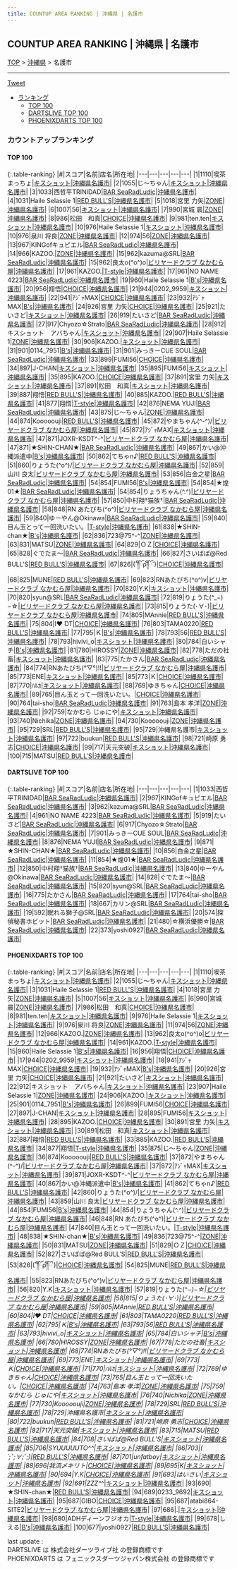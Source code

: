 ```yaml
---
title: COUNTUP AREA RANKING | 沖縄県 | 名護市
---
```

## COUNTUP AREA RANKING | 沖縄県 | 名護市

[TOP](/darts/rank/) > [沖縄県](/darts/rank/沖縄県/) > 名護市

___

<a href="https://twitter.com/share?ref_src=twsrc%5Etfw" data-text="COUNTUP AREA RANKING | 沖縄県名護市" class="twitter-share-button" data-hashtags="DARTSLIVE,PHOENIXDARTS,darts,ダーツ" data-show-count="false">Tweet</a>

* [ランキング](#カウントアップランキング)
    * [TOP 100](#top-100)
    * [DARTSLIVE TOP 100](#dartslive-top-100)
    * [PHOENIXDARTS TOP 100](#phoenixdarts-top-100)

### カウントアップランキング

#### TOP 100



{:.table-ranking}
|#|スコア|名前|店名|所在地|
|---|---|---|---|---|
|1|1110|<span class="rank-name-pd">喫茶　まっちょ</span>|<a href="https://vs.phoenixdarts.com/jp/shop/shopDetailInfo/s_5339?s_seq=5339">キスショット</a>|<a href="/darts/rank/沖縄県/名護市">沖縄県名護市</a>|
|2|1055|<span class="rank-name-pd">じ～ちゃん</span>|<a href="https://vs.phoenixdarts.com/jp/shop/shopDetailInfo/s_5339?s_seq=5339">キスショット</a>|<a href="/darts/rank/沖縄県/名護市">沖縄県名護市</a>|
|3|1033|<span class="rank-name-dl">西哲平TRINIDAD</span>|<a href="https://search.dartslive.com/jp/shop/0c161089cfc6fcd658d385ea46352d8f">BAR SeaRadLudic</a>|<a href="/darts/rank/沖縄県/名護市">沖縄県名護市</a>|
|4|1031|<span class="rank-name-pd">Haile Selassie 1</span>|<a href="https://vs.phoenixdarts.com/jp/shop/shopDetailInfo/s_8599?s_seq=8599">RED BULL'S</a>|<a href="/darts/rank/沖縄県/名護市">沖縄県名護市</a>|
|5|1018|<span class="rank-name-pd"><span class="pro-icon-pd"></span>宮里 力矢</span>|<a href="https://vs.phoenixdarts.com/jp/shop/shopDetailInfo/s_9454?s_seq=9454">ZONE</a>|<a href="/darts/rank/沖縄県/名護市">沖縄県名護市</a>|
|6|1007|<span class="rank-name-pd">56</span>|<a href="https://vs.phoenixdarts.com/jp/shop/shopDetailInfo/s_5339?s_seq=5339">キスショット</a>|<a href="/darts/rank/沖縄県/名護市">沖縄県名護市</a>|
|7|990|<span class="rank-name-pd"><span class="pro-icon-pd"></span>宮城 晨</span>|<a href="https://vs.phoenixdarts.com/jp/shop/shopDetailInfo/s_9454?s_seq=9454">ZONE</a>|<a href="/darts/rank/沖縄県/名護市">沖縄県名護市</a>|
|8|986|<span class="rank-name-pd">松田　和真</span>|<a href="https://vs.phoenixdarts.com/jp/shop/shopDetailInfo/s_52666?s_seq=52666">CHOICE</a>|<a href="/darts/rank/沖縄県/名護市">沖縄県名護市</a>|
|9|981|<span class="rank-name-pd">ten.ten</span>|<a href="https://vs.phoenixdarts.com/jp/shop/shopDetailInfo/s_5339?s_seq=5339">キスショット</a>|<a href="/darts/rank/沖縄県/名護市">沖縄県名護市</a>|
|10|976|<span class="rank-name-pd">Haile Selassie 1</span>|<a href="https://vs.phoenixdarts.com/jp/shop/shopDetailInfo/s_5339?s_seq=5339">キスショット</a>|<a href="/darts/rank/沖縄県/名護市">沖縄県名護市</a>|
|10|976|<span class="rank-name-pd">泉川 将良</span>|<a href="https://vs.phoenixdarts.com/jp/shop/shopDetailInfo/s_9454?s_seq=9454">ZONE</a>|<a href="/darts/rank/沖縄県/名護市">沖縄県名護市</a>|
|12|974|<span class="rank-name-pd">56</span>|<a href="https://vs.phoenixdarts.com/jp/shop/shopDetailInfo/s_9454?s_seq=9454">ZONE</a>|<a href="/darts/rank/沖縄県/名護市">沖縄県名護市</a>|
|13|967|<span class="rank-name-dl">KINGofキュピエル</span>|<a href="https://search.dartslive.com/jp/shop/0c161089cfc6fcd658d385ea46352d8f">BAR SeaRadLudic</a>|<a href="/darts/rank/沖縄県/名護市">沖縄県名護市</a>|
|14|966|<span class="rank-name-pd">KAZOO.</span>|<a href="https://vs.phoenixdarts.com/jp/shop/shopDetailInfo/s_9454?s_seq=9454">ZONE</a>|<a href="/darts/rank/沖縄県/名護市">沖縄県名護市</a>|
|15|962|<span class="rank-name-dl">kazuma@SRL</span>|<a href="https://search.dartslive.com/jp/shop/0c161089cfc6fcd658d385ea46352d8f">BAR SeaRadLudic</a>|<a href="/darts/rank/沖縄県/名護市">沖縄県名護市</a>|
|15|962|<span class="rank-name-pd">良太o(^o^)o</span>|<a href="https://vs.phoenixdarts.com/jp/shop/shopDetailInfo/s_10645?s_seq=10645">ビリヤードクラブ なかむら屋</a>|<a href="/darts/rank/沖縄県/名護市">沖縄県名護市</a>|
|17|961|<span class="rank-name-pd">KAZOO.</span>|<a href="https://vs.phoenixdarts.com/jp/shop/shopDetailInfo/s_52747?s_seq=52747">T-style</a>|<a href="/darts/rank/沖縄県/名護市">沖縄県名護市</a>|
|17|961|<span class="rank-name-dl">NO NAME 4223</span>|<a href="https://search.dartslive.com/jp/shop/0c161089cfc6fcd658d385ea46352d8f">BAR SeaRadLudic</a>|<a href="/darts/rank/沖縄県/名護市">沖縄県名護市</a>|
|19|960|<span class="rank-name-pd">Haile Selassie 1</span>|<a href="https://vs.phoenixdarts.com/jp/shop/shopDetailInfo/s_10811?s_seq=10811">B's</a>|<a href="/darts/rank/沖縄県/名護市">沖縄県名護市</a>|
|20|956|<span class="rank-name-pd">翔悟</span>|<a href="https://vs.phoenixdarts.com/jp/shop/shopDetailInfo/s_52666?s_seq=52666">CHOICE</a>|<a href="/darts/rank/沖縄県/名護市">沖縄県名護市</a>|
|21|944|<span class="rank-name-pd">0202_9959</span>|<a href="https://vs.phoenixdarts.com/jp/shop/shopDetailInfo/s_5339?s_seq=5339">キスショット</a>|<a href="/darts/rank/沖縄県/名護市">沖縄県名護市</a>|
|22|941|<span class="rank-name-pd">ｱｼﾞｬMAX</span>|<a href="https://vs.phoenixdarts.com/jp/shop/shopDetailInfo/s_52666?s_seq=52666">CHOICE</a>|<a href="/darts/rank/沖縄県/名護市">沖縄県名護市</a>|
|23|932|<span class="rank-name-pd">ｱｼﾞｬMAX</span>|<a href="https://vs.phoenixdarts.com/jp/shop/shopDetailInfo/s_10811?s_seq=10811">B's</a>|<a href="/darts/rank/沖縄県/名護市">沖縄県名護市</a>|
|24|926|<span class="rank-name-pd"><span class="pro-icon-pd"></span>宮里 力矢</span>|<a href="https://vs.phoenixdarts.com/jp/shop/shopDetailInfo/s_52666?s_seq=52666">CHOICE</a>|<a href="/darts/rank/沖縄県/名護市">沖縄県名護市</a>|
|25|921|<span class="rank-name-pd">たいさど</span>|<a href="https://vs.phoenixdarts.com/jp/shop/shopDetailInfo/s_5339?s_seq=5339">キスショット</a>|<a href="/darts/rank/沖縄県/名護市">沖縄県名護市</a>|
|26|919|<span class="rank-name-dl">たいさど</span>|<a href="https://search.dartslive.com/jp/shop/0c161089cfc6fcd658d385ea46352d8f">BAR SeaRadLudic</a>|<a href="/darts/rank/沖縄県/名護市">沖縄県名護市</a>|
|27|917|<span class="rank-name-dl">Chyozo☆Strato</span>|<a href="https://search.dartslive.com/jp/shop/0c161089cfc6fcd658d385ea46352d8f">BAR SeaRadLudic</a>|<a href="/darts/rank/沖縄県/名護市">沖縄県名護市</a>|
|28|912|<span class="rank-name-pd">キスショット　アバちゃん</span>|<a href="https://vs.phoenixdarts.com/jp/shop/shopDetailInfo/s_5339?s_seq=5339">キスショット</a>|<a href="/darts/rank/沖縄県/名護市">沖縄県名護市</a>|
|29|907|<span class="rank-name-pd">Haile Selassie 1</span>|<a href="https://vs.phoenixdarts.com/jp/shop/shopDetailInfo/s_9454?s_seq=9454">ZONE</a>|<a href="/darts/rank/沖縄県/名護市">沖縄県名護市</a>|
|30|906|<span class="rank-name-pd">KAZOO.</span>|<a href="https://vs.phoenixdarts.com/jp/shop/shopDetailInfo/s_5339?s_seq=5339">キスショット</a>|<a href="/darts/rank/沖縄県/名護市">沖縄県名護市</a>|
|31|901|<span class="rank-name-pd">0114_7951</span>|<a href="https://vs.phoenixdarts.com/jp/shop/shopDetailInfo/s_10811?s_seq=10811">B's</a>|<a href="/darts/rank/沖縄県/名護市">沖縄県名護市</a>|
|31|901|<span class="rank-name-dl">みっきーCUE SOUL</span>|<a href="https://search.dartslive.com/jp/shop/0c161089cfc6fcd658d385ea46352d8f">BAR SeaRadLudic</a>|<a href="/darts/rank/沖縄県/名護市">沖縄県名護市</a>|
|33|899|<span class="rank-name-pd">FUMI56</span>|<a href="https://vs.phoenixdarts.com/jp/shop/shopDetailInfo/s_52666?s_seq=52666">CHOICE</a>|<a href="/darts/rank/沖縄県/名護市">沖縄県名護市</a>|
|34|897|<span class="rank-name-pd">J-CHAN</span>|<a href="https://vs.phoenixdarts.com/jp/shop/shopDetailInfo/s_5339?s_seq=5339">キスショット</a>|<a href="/darts/rank/沖縄県/名護市">沖縄県名護市</a>|
|35|895|<span class="rank-name-pd">FUMI56</span>|<a href="https://vs.phoenixdarts.com/jp/shop/shopDetailInfo/s_5339?s_seq=5339">キスショット</a>|<a href="/darts/rank/沖縄県/名護市">沖縄県名護市</a>|
|35|895|<span class="rank-name-pd">KAZOO.</span>|<a href="https://vs.phoenixdarts.com/jp/shop/shopDetailInfo/s_52666?s_seq=52666">CHOICE</a>|<a href="/darts/rank/沖縄県/名護市">沖縄県名護市</a>|
|37|891|<span class="rank-name-pd"><span class="pro-icon-pd"></span>宮里 力矢</span>|<a href="https://vs.phoenixdarts.com/jp/shop/shopDetailInfo/s_5339?s_seq=5339">キスショット</a>|<a href="/darts/rank/沖縄県/名護市">沖縄県名護市</a>|
|37|891|<span class="rank-name-pd">松田　和真</span>|<a href="https://vs.phoenixdarts.com/jp/shop/shopDetailInfo/s_5339?s_seq=5339">キスショット</a>|<a href="/darts/rank/沖縄県/名護市">沖縄県名護市</a>|
|39|887|<span class="rank-name-pd">翔悟</span>|<a href="https://vs.phoenixdarts.com/jp/shop/shopDetailInfo/s_8599?s_seq=8599">RED BULL'S</a>|<a href="/darts/rank/沖縄県/名護市">沖縄県名護市</a>|
|40|885|<span class="rank-name-pd">KAZOO.</span>|<a href="https://vs.phoenixdarts.com/jp/shop/shopDetailInfo/s_8599?s_seq=8599">RED BULL'S</a>|<a href="/darts/rank/沖縄県/名護市">沖縄県名護市</a>|
|41|877|<span class="rank-name-pd">翔悟</span>|<a href="https://vs.phoenixdarts.com/jp/shop/shopDetailInfo/s_52747?s_seq=52747">T-style</a>|<a href="/darts/rank/沖縄県/名護市">沖縄県名護市</a>|
|42|876|<span class="rank-name-dl">NEMA YUJI</span>|<a href="https://search.dartslive.com/jp/shop/0c161089cfc6fcd658d385ea46352d8f">BAR SeaRadLudic</a>|<a href="/darts/rank/沖縄県/名護市">沖縄県名護市</a>|
|43|875|<span class="rank-name-pd">じ～ちゃん</span>|<a href="https://vs.phoenixdarts.com/jp/shop/shopDetailInfo/s_9454?s_seq=9454">ZONE</a>|<a href="/darts/rank/沖縄県/名護市">沖縄県名護市</a>|
|44|874|<span class="rank-name-pd">Kooooouji</span>|<a href="https://vs.phoenixdarts.com/jp/shop/shopDetailInfo/s_8599?s_seq=8599">RED BULL'S</a>|<a href="/darts/rank/沖縄県/名護市">沖縄県名護市</a>|
|45|872|<span class="rank-name-pd">やまちゃん(^-^)/</span>|<a href="https://vs.phoenixdarts.com/jp/shop/shopDetailInfo/s_10645?s_seq=10645">ビリヤードクラブ なかむら屋</a>|<a href="/darts/rank/沖縄県/名護市">沖縄県名護市</a>|
|45|872|<span class="rank-name-pd">ｱｼﾞｬMAX</span>|<a href="https://vs.phoenixdarts.com/jp/shop/shopDetailInfo/s_5339?s_seq=5339">キスショット</a>|<a href="/darts/rank/沖縄県/名護市">沖縄県名護市</a>|
|47|871|<span class="rank-name-pd">JOXR-KSDT^-^</span>|<a href="https://vs.phoenixdarts.com/jp/shop/shopDetailInfo/s_10645?s_seq=10645">ビリヤードクラブ なかむら屋</a>|<a href="/darts/rank/沖縄県/名護市">沖縄県名護市</a>|
|47|871|<span class="rank-name-dl">★SHIN-CHAN★</span>|<a href="https://search.dartslive.com/jp/shop/0c161089cfc6fcd658d385ea46352d8f">BAR SeaRadLudic</a>|<a href="/darts/rank/沖縄県/名護市">沖縄県名護市</a>|
|49|867|<span class="rank-name-pd">かい@沖縄派遣中</span>|<a href="https://vs.phoenixdarts.com/jp/shop/shopDetailInfo/s_10811?s_seq=10811">B's</a>|<a href="/darts/rank/沖縄県/名護市">沖縄県名護市</a>|
|50|862|<span class="rank-name-pd">てちゃn♪</span>|<a href="https://vs.phoenixdarts.com/jp/shop/shopDetailInfo/s_8599?s_seq=8599">RED BULL'S</a>|<a href="/darts/rank/沖縄県/名護市">沖縄県名護市</a>|
|51|860|<span class="rank-name-pd">りょうた(^o^)/</span>|<a href="https://vs.phoenixdarts.com/jp/shop/shopDetailInfo/s_10645?s_seq=10645">ビリヤードクラブ なかむら屋</a>|<a href="/darts/rank/沖縄県/名護市">沖縄県名護市</a>|
|52|859|<span class="rank-name-pd">山川 良太</span>|<a href="https://vs.phoenixdarts.com/jp/shop/shopDetailInfo/s_10645?s_seq=10645">ビリヤードクラブ なかむら屋</a>|<a href="/darts/rank/沖縄県/名護市">沖縄県名護市</a>|
|53|856|<span class="rank-name-dl">白金之星</span>|<a href="https://search.dartslive.com/jp/shop/0c161089cfc6fcd658d385ea46352d8f">BAR SeaRadLudic</a>|<a href="/darts/rank/沖縄県/名護市">沖縄県名護市</a>|
|54|854|<span class="rank-name-pd">FUMI56</span>|<a href="https://vs.phoenixdarts.com/jp/shop/shopDetailInfo/s_10811?s_seq=10811">B's</a>|<a href="/darts/rank/沖縄県/名護市">沖縄県名護市</a>|
|54|854|<span class="rank-name-dl">★煌01★</span>|<a href="https://search.dartslive.com/jp/shop/0c161089cfc6fcd658d385ea46352d8f">BAR SeaRadLudic</a>|<a href="/darts/rank/沖縄県/名護市">沖縄県名護市</a>|
|54|854|<span class="rank-name-pd">りょうちゃん(^.^)</span>|<a href="https://vs.phoenixdarts.com/jp/shop/shopDetailInfo/s_10645?s_seq=10645">ビリヤードクラブ なかむら屋</a>|<a href="/darts/rank/沖縄県/名護市">沖縄県名護市</a>|
|57|850|<span class="rank-name-dl">中村翔†猫族†</span>|<a href="https://search.dartslive.com/jp/shop/0c161089cfc6fcd658d385ea46352d8f">BAR SeaRadLudic</a>|<a href="/darts/rank/沖縄県/名護市">沖縄県名護市</a>|
|58|848|<span class="rank-name-pd">RN あたびち(^o^)</span>|<a href="https://vs.phoenixdarts.com/jp/shop/shopDetailInfo/s_10645?s_seq=10645">ビリヤードクラブ なかむら屋</a>|<a href="/darts/rank/沖縄県/名護市">沖縄県名護市</a>|
|59|840|<span class="rank-name-dl">ゆーやん@Okinawa</span>|<a href="https://search.dartslive.com/jp/shop/0c161089cfc6fcd658d385ea46352d8f">BAR SeaRadLudic</a>|<a href="/darts/rank/沖縄県/名護市">沖縄県名護市</a>|
|59|840|<span class="rank-name-pd">目ん玉とって一回洗いたい。</span>|<a href="https://vs.phoenixdarts.com/jp/shop/shopDetailInfo/s_52747?s_seq=52747">T-style</a>|<a href="/darts/rank/沖縄県/名護市">沖縄県名護市</a>|
|61|838|<span class="rank-name-pd">★SHIN-chan★</span>|<a href="https://vs.phoenixdarts.com/jp/shop/shopDetailInfo/s_10811?s_seq=10811">B's</a>|<a href="/darts/rank/沖縄県/名護市">沖縄県名護市</a>|
|62|836|<span class="rank-name-pd">723@75^-^</span>|<a href="https://vs.phoenixdarts.com/jp/shop/shopDetailInfo/s_9454?s_seq=9454">ZONE</a>|<a href="/darts/rank/沖縄県/名護市">沖縄県名護市</a>|
|63|831|<span class="rank-name-pd">MATSU</span>|<a href="https://vs.phoenixdarts.com/jp/shop/shopDetailInfo/s_9454?s_seq=9454">ZONE</a>|<a href="/darts/rank/沖縄県/名護市">沖縄県名護市</a>|
|64|829|<span class="rank-name-pd">ＯＺ</span>|<a href="https://vs.phoenixdarts.com/jp/shop/shopDetailInfo/s_52666?s_seq=52666">CHOICE</a>|<a href="/darts/rank/沖縄県/名護市">沖縄県名護市</a>|
|65|828|<span class="rank-name-dl">ぐでたま〜</span>|<a href="https://search.dartslive.com/jp/shop/0c161089cfc6fcd658d385ea46352d8f">BAR SeaRadLudic</a>|<a href="/darts/rank/沖縄県/名護市">沖縄県名護市</a>|
|66|827|<span class="rank-name-pd">さいばば@Red BULL’S</span>|<a href="https://vs.phoenixdarts.com/jp/shop/shopDetailInfo/s_8599?s_seq=8599">RED BULL'S</a>|<a href="/darts/rank/沖縄県/名護市">沖縄県名護市</a>|
|67|826|<span class="rank-name-pd">(´༎ຶོρ༎ຶོ`)</span>|<a href="https://vs.phoenixdarts.com/jp/shop/shopDetailInfo/s_52666?s_seq=52666">CHOICE</a>|<a href="/darts/rank/沖縄県/名護市">沖縄県名護市</a>|
|68|825|<span class="rank-name-pd">MUNE</span>|<a href="https://vs.phoenixdarts.com/jp/shop/shopDetailInfo/s_8599?s_seq=8599">RED BULL'S</a>|<a href="/darts/rank/沖縄県/名護市">沖縄県名護市</a>|
|69|823|<span class="rank-name-pd">RNあたびち(^o^)v</span>|<a href="https://vs.phoenixdarts.com/jp/shop/shopDetailInfo/s_10645?s_seq=10645">ビリヤードクラブ なかむら屋</a>|<a href="/darts/rank/沖縄県/名護市">沖縄県名護市</a>|
|70|820|<span class="rank-name-pd">Y.K</span>|<a href="https://vs.phoenixdarts.com/jp/shop/shopDetailInfo/s_5339?s_seq=5339">キスショット</a>|<a href="/darts/rank/沖縄県/名護市">沖縄県名護市</a>|
|70|820|<span class="rank-name-dl">syun@SRL</span>|<a href="https://search.dartslive.com/jp/shop/0c161089cfc6fcd658d385ea46352d8f">BAR SeaRadLudic</a>|<a href="/darts/rank/沖縄県/名護市">沖縄県名護市</a>|
|72|819|<span class="rank-name-pd">りょうた(^_−)−☆</span>|<a href="https://vs.phoenixdarts.com/jp/shop/shopDetailInfo/s_10645?s_seq=10645">ビリヤードクラブ なかむら屋</a>|<a href="/darts/rank/沖縄県/名護市">沖縄県名護市</a>|
|73|815|<span class="rank-name-pd">りょうた(･∀･)</span>|<a href="https://vs.phoenixdarts.com/jp/shop/shopDetailInfo/s_10645?s_seq=10645">ビリヤードクラブ なかむら屋</a>|<a href="/darts/rank/沖縄県/名護市">沖縄県名護市</a>|
|74|805|<span class="rank-name-pd">MAnnie</span>|<a href="https://vs.phoenixdarts.com/jp/shop/shopDetailInfo/s_8599?s_seq=8599">RED BULL'S</a>|<a href="/darts/rank/沖縄県/名護市">沖縄県名護市</a>|
|75|804|<span class="rank-name-pd">I❤️ DT</span>|<a href="https://vs.phoenixdarts.com/jp/shop/shopDetailInfo/s_52666?s_seq=52666">CHOICE</a>|<a href="/darts/rank/沖縄県/名護市">沖縄県名護市</a>|
|76|803|<span class="rank-name-pd">TAMA0220</span>|<a href="https://vs.phoenixdarts.com/jp/shop/shopDetailInfo/s_8599?s_seq=8599">RED BULL'S</a>|<a href="/darts/rank/沖縄県/名護市">沖縄県名護市</a>|
|77|795|<span class="rank-name-pd">Ｋ</span>|<a href="https://vs.phoenixdarts.com/jp/shop/shopDetailInfo/s_10811?s_seq=10811">B's</a>|<a href="/darts/rank/沖縄県/名護市">沖縄県名護市</a>|
|78|793|<span class="rank-name-pd">56</span>|<a href="https://vs.phoenixdarts.com/jp/shop/shopDetailInfo/s_8599?s_seq=8599">RED BULL'S</a>|<a href="/darts/rank/沖縄県/名護市">沖縄県名護市</a>|
|78|793|<span class="rank-name-pd">hivivi_o</span>|<a href="https://vs.phoenixdarts.com/jp/shop/shopDetailInfo/s_5339?s_seq=5339">キスショット</a>|<a href="/darts/rank/沖縄県/名護市">沖縄県名護市</a>|
|80|784|<span class="rank-name-pd">白いシャチ</span>|<a href="https://vs.phoenixdarts.com/jp/shop/shopDetailInfo/s_10811?s_seq=10811">B's</a>|<a href="/darts/rank/沖縄県/名護市">沖縄県名護市</a>|
|81|780|<span class="rank-name-pd">HIROSSY</span>|<a href="https://vs.phoenixdarts.com/jp/shop/shopDetailInfo/s_9454?s_seq=9454">ZONE</a>|<a href="/darts/rank/沖縄県/名護市">沖縄県名護市</a>|
|82|778|<span class="rank-name-pd">ただの社畜</span>|<a href="https://vs.phoenixdarts.com/jp/shop/shopDetailInfo/s_5339?s_seq=5339">キスショット</a>|<a href="/darts/rank/沖縄県/名護市">沖縄県名護市</a>|
|83|775|<span class="rank-name-dl">たかさん</span>|<a href="https://search.dartslive.com/jp/shop/0c161089cfc6fcd658d385ea46352d8f">BAR SeaRadLudic</a>|<a href="/darts/rank/沖縄県/名護市">沖縄県名護市</a>|
|84|774|<span class="rank-name-pd">RNあたびち(°▽°)!!</span>|<a href="https://vs.phoenixdarts.com/jp/shop/shopDetailInfo/s_10645?s_seq=10645">ビリヤードクラブ なかむら屋</a>|<a href="/darts/rank/沖縄県/名護市">沖縄県名護市</a>|
|85|773|<span class="rank-name-pd">ENE</span>|<a href="https://vs.phoenixdarts.com/jp/shop/shopDetailInfo/s_5339?s_seq=5339">キスショット</a>|<a href="/darts/rank/沖縄県/名護市">沖縄県名護市</a>|
|85|773|<span class="rank-name-pd">Ｋ</span>|<a href="https://vs.phoenixdarts.com/jp/shop/shopDetailInfo/s_52666?s_seq=52666">CHOICE</a>|<a href="/darts/rank/沖縄県/名護市">沖縄県名護市</a>|
|87|770|<span class="rank-name-pd">ﾊﾙｶ</span>|<a href="https://vs.phoenixdarts.com/jp/shop/shopDetailInfo/s_5339?s_seq=5339">キスショット</a>|<a href="/darts/rank/沖縄県/名護市">沖縄県名護市</a>|
|88|769|<span class="rank-name-pd">ゆきちゃん</span>|<a href="https://vs.phoenixdarts.com/jp/shop/shopDetailInfo/s_52666?s_seq=52666">CHOICE</a>|<a href="/darts/rank/沖縄県/名護市">沖縄県名護市</a>|
|89|765|<span class="rank-name-pd">目ん玉とって一回洗いたい。</span>|<a href="https://vs.phoenixdarts.com/jp/shop/shopDetailInfo/s_52666?s_seq=52666">CHOICE</a>|<a href="/darts/rank/沖縄県/名護市">沖縄県名護市</a>|
|90|764|<span class="rank-name-dl">tai-sho</span>|<a href="https://search.dartslive.com/jp/shop/0c161089cfc6fcd658d385ea46352d8f">BAR SeaRadLudic</a>|<a href="/darts/rank/沖縄県/名護市">沖縄県名護市</a>|
|91|763|<span class="rank-name-pd">島本 孝洋</span>|<a href="https://vs.phoenixdarts.com/jp/shop/shopDetailInfo/s_9454?s_seq=9454">ZONE</a>|<a href="/darts/rank/沖縄県/名護市">沖縄県名護市</a>|
|92|759|<span class="rank-name-pd">なかむら じゅにや</span>|<a href="https://vs.phoenixdarts.com/jp/shop/shopDetailInfo/s_5339?s_seq=5339">キスショット</a>|<a href="/darts/rank/沖縄県/名護市">沖縄県名護市</a>|
|93|740|<span class="rank-name-pd">Nichika</span>|<a href="https://vs.phoenixdarts.com/jp/shop/shopDetailInfo/s_9454?s_seq=9454">ZONE</a>|<a href="/darts/rank/沖縄県/名護市">沖縄県名護市</a>|
|94|730|<span class="rank-name-pd">Kooooouji</span>|<a href="https://vs.phoenixdarts.com/jp/shop/shopDetailInfo/s_9454?s_seq=9454">ZONE</a>|<a href="/darts/rank/沖縄県/名護市">沖縄県名護市</a>|
|95|729|<span class="rank-name-pd">SRL</span>|<a href="https://vs.phoenixdarts.com/jp/shop/shopDetailInfo/s_8599?s_seq=8599">RED BULL'S</a>|<a href="/darts/rank/沖縄県/名護市">沖縄県名護市</a>|
|95|729|<span class="rank-name-pd">沖縄県名護市</span>|<a href="https://vs.phoenixdarts.com/jp/shop/shopDetailInfo/s_5339?s_seq=5339">キスショット</a>|<a href="/darts/rank/沖縄県/名護市">沖縄県名護市</a>|
|97|722|<span class="rank-name-pd">buukun</span>|<a href="https://vs.phoenixdarts.com/jp/shop/shopDetailInfo/s_8599?s_seq=8599">RED BULL'S</a>|<a href="/darts/rank/沖縄県/名護市">沖縄県名護市</a>|
|98|721|<span class="rank-name-pd">崎原 勇志</span>|<a href="https://vs.phoenixdarts.com/jp/shop/shopDetailInfo/s_52666?s_seq=52666">CHOICE</a>|<a href="/darts/rank/沖縄県/名護市">沖縄県名護市</a>|
|99|717|<span class="rank-name-pd">天元突破</span>|<a href="https://vs.phoenixdarts.com/jp/shop/shopDetailInfo/s_5339?s_seq=5339">キスショット</a>|<a href="/darts/rank/沖縄県/名護市">沖縄県名護市</a>|
|100|715|<span class="rank-name-pd">MATSU</span>|<a href="https://vs.phoenixdarts.com/jp/shop/shopDetailInfo/s_8599?s_seq=8599">RED BULL'S</a>|<a href="/darts/rank/沖縄県/名護市">沖縄県名護市</a>|


#### DARTSLIVE TOP 100



{:.table-ranking}
|#|スコア|名前|店名|所在地|
|---|---|---|---|---|
|1|1033|<span class="rank-name-dl">西哲平TRINIDAD</span>|<a href="https://search.dartslive.com/jp/shop/0c161089cfc6fcd658d385ea46352d8f">BAR SeaRadLudic</a>|<a href="/darts/rank/沖縄県/名護市">沖縄県名護市</a>|
|2|967|<span class="rank-name-dl">KINGofキュピエル</span>|<a href="https://search.dartslive.com/jp/shop/0c161089cfc6fcd658d385ea46352d8f">BAR SeaRadLudic</a>|<a href="/darts/rank/沖縄県/名護市">沖縄県名護市</a>|
|3|962|<span class="rank-name-dl">kazuma@SRL</span>|<a href="https://search.dartslive.com/jp/shop/0c161089cfc6fcd658d385ea46352d8f">BAR SeaRadLudic</a>|<a href="/darts/rank/沖縄県/名護市">沖縄県名護市</a>|
|4|961|<span class="rank-name-dl">NO NAME 4223</span>|<a href="https://search.dartslive.com/jp/shop/0c161089cfc6fcd658d385ea46352d8f">BAR SeaRadLudic</a>|<a href="/darts/rank/沖縄県/名護市">沖縄県名護市</a>|
|5|919|<span class="rank-name-dl">たいさど</span>|<a href="https://search.dartslive.com/jp/shop/0c161089cfc6fcd658d385ea46352d8f">BAR SeaRadLudic</a>|<a href="/darts/rank/沖縄県/名護市">沖縄県名護市</a>|
|6|917|<span class="rank-name-dl">Chyozo☆Strato</span>|<a href="https://search.dartslive.com/jp/shop/0c161089cfc6fcd658d385ea46352d8f">BAR SeaRadLudic</a>|<a href="/darts/rank/沖縄県/名護市">沖縄県名護市</a>|
|7|901|<span class="rank-name-dl">みっきーCUE SOUL</span>|<a href="https://search.dartslive.com/jp/shop/0c161089cfc6fcd658d385ea46352d8f">BAR SeaRadLudic</a>|<a href="/darts/rank/沖縄県/名護市">沖縄県名護市</a>|
|8|876|<span class="rank-name-dl">NEMA YUJI</span>|<a href="https://search.dartslive.com/jp/shop/0c161089cfc6fcd658d385ea46352d8f">BAR SeaRadLudic</a>|<a href="/darts/rank/沖縄県/名護市">沖縄県名護市</a>|
|9|871|<span class="rank-name-dl">★SHIN-CHAN★</span>|<a href="https://search.dartslive.com/jp/shop/0c161089cfc6fcd658d385ea46352d8f">BAR SeaRadLudic</a>|<a href="/darts/rank/沖縄県/名護市">沖縄県名護市</a>|
|10|856|<span class="rank-name-dl">白金之星</span>|<a href="https://search.dartslive.com/jp/shop/0c161089cfc6fcd658d385ea46352d8f">BAR SeaRadLudic</a>|<a href="/darts/rank/沖縄県/名護市">沖縄県名護市</a>|
|11|854|<span class="rank-name-dl">★煌01★</span>|<a href="https://search.dartslive.com/jp/shop/0c161089cfc6fcd658d385ea46352d8f">BAR SeaRadLudic</a>|<a href="/darts/rank/沖縄県/名護市">沖縄県名護市</a>|
|12|850|<span class="rank-name-dl">中村翔†猫族†</span>|<a href="https://search.dartslive.com/jp/shop/0c161089cfc6fcd658d385ea46352d8f">BAR SeaRadLudic</a>|<a href="/darts/rank/沖縄県/名護市">沖縄県名護市</a>|
|13|840|<span class="rank-name-dl">ゆーやん@Okinawa</span>|<a href="https://search.dartslive.com/jp/shop/0c161089cfc6fcd658d385ea46352d8f">BAR SeaRadLudic</a>|<a href="/darts/rank/沖縄県/名護市">沖縄県名護市</a>|
|14|828|<span class="rank-name-dl">ぐでたま〜</span>|<a href="https://search.dartslive.com/jp/shop/0c161089cfc6fcd658d385ea46352d8f">BAR SeaRadLudic</a>|<a href="/darts/rank/沖縄県/名護市">沖縄県名護市</a>|
|15|820|<span class="rank-name-dl">syun@SRL</span>|<a href="https://search.dartslive.com/jp/shop/0c161089cfc6fcd658d385ea46352d8f">BAR SeaRadLudic</a>|<a href="/darts/rank/沖縄県/名護市">沖縄県名護市</a>|
|16|775|<span class="rank-name-dl">たかさん</span>|<a href="https://search.dartslive.com/jp/shop/0c161089cfc6fcd658d385ea46352d8f">BAR SeaRadLudic</a>|<a href="/darts/rank/沖縄県/名護市">沖縄県名護市</a>|
|17|764|<span class="rank-name-dl">tai-sho</span>|<a href="https://search.dartslive.com/jp/shop/0c161089cfc6fcd658d385ea46352d8f">BAR SeaRadLudic</a>|<a href="/darts/rank/沖縄県/名護市">沖縄県名護市</a>|
|18|667|<span class="rank-name-dl">カリン@SRL</span>|<a href="https://search.dartslive.com/jp/shop/0c161089cfc6fcd658d385ea46352d8f">BAR SeaRadLudic</a>|<a href="/darts/rank/沖縄県/名護市">沖縄県名護市</a>|
|19|592|<span class="rank-name-dl">眠れる獅子@SRL</span>|<a href="https://search.dartslive.com/jp/shop/0c161089cfc6fcd658d385ea46352d8f">BAR SeaRadLudic</a>|<a href="/darts/rank/沖縄県/名護市">沖縄県名護市</a>|
|20|574|<span class="rank-name-dl">探偵秘書ホビット</span>|<a href="https://search.dartslive.com/jp/shop/0c161089cfc6fcd658d385ea46352d8f">BAR SeaRadLudic</a>|<a href="/darts/rank/沖縄県/名護市">沖縄県名護市</a>|
|21|480|<span class="rank-name-dl">☆横浜優勝☆</span>|<a href="https://search.dartslive.com/jp/shop/0c161089cfc6fcd658d385ea46352d8f">BAR SeaRadLudic</a>|<a href="/darts/rank/沖縄県/名護市">沖縄県名護市</a>|
|22|373|<span class="rank-name-dl">yoshi0927</span>|<a href="https://search.dartslive.com/jp/shop/0c161089cfc6fcd658d385ea46352d8f">BAR SeaRadLudic</a>|<a href="/darts/rank/沖縄県/名護市">沖縄県名護市</a>|


#### PHOENIXDARTS TOP 100



{:.table-ranking}
|#|スコア|名前|店名|所在地|
|---|---|---|---|---|
|1|1110|<span class="rank-name-pd">喫茶　まっちょ</span>|<a href="https://vs.phoenixdarts.com/jp/shop/shopDetailInfo/s_5339?s_seq=5339">キスショット</a>|<a href="/darts/rank/沖縄県/名護市">沖縄県名護市</a>|
|2|1055|<span class="rank-name-pd">じ～ちゃん</span>|<a href="https://vs.phoenixdarts.com/jp/shop/shopDetailInfo/s_5339?s_seq=5339">キスショット</a>|<a href="/darts/rank/沖縄県/名護市">沖縄県名護市</a>|
|3|1031|<span class="rank-name-pd">Haile Selassie 1</span>|<a href="https://vs.phoenixdarts.com/jp/shop/shopDetailInfo/s_8599?s_seq=8599">RED BULL'S</a>|<a href="/darts/rank/沖縄県/名護市">沖縄県名護市</a>|
|4|1018|<span class="rank-name-pd"><span class="pro-icon-pd"></span>宮里 力矢</span>|<a href="https://vs.phoenixdarts.com/jp/shop/shopDetailInfo/s_9454?s_seq=9454">ZONE</a>|<a href="/darts/rank/沖縄県/名護市">沖縄県名護市</a>|
|5|1007|<span class="rank-name-pd">56</span>|<a href="https://vs.phoenixdarts.com/jp/shop/shopDetailInfo/s_5339?s_seq=5339">キスショット</a>|<a href="/darts/rank/沖縄県/名護市">沖縄県名護市</a>|
|6|990|<span class="rank-name-pd"><span class="pro-icon-pd"></span>宮城 晨</span>|<a href="https://vs.phoenixdarts.com/jp/shop/shopDetailInfo/s_9454?s_seq=9454">ZONE</a>|<a href="/darts/rank/沖縄県/名護市">沖縄県名護市</a>|
|7|986|<span class="rank-name-pd">松田　和真</span>|<a href="https://vs.phoenixdarts.com/jp/shop/shopDetailInfo/s_52666?s_seq=52666">CHOICE</a>|<a href="/darts/rank/沖縄県/名護市">沖縄県名護市</a>|
|8|981|<span class="rank-name-pd">ten.ten</span>|<a href="https://vs.phoenixdarts.com/jp/shop/shopDetailInfo/s_5339?s_seq=5339">キスショット</a>|<a href="/darts/rank/沖縄県/名護市">沖縄県名護市</a>|
|9|976|<span class="rank-name-pd">Haile Selassie 1</span>|<a href="https://vs.phoenixdarts.com/jp/shop/shopDetailInfo/s_5339?s_seq=5339">キスショット</a>|<a href="/darts/rank/沖縄県/名護市">沖縄県名護市</a>|
|9|976|<span class="rank-name-pd">泉川 将良</span>|<a href="https://vs.phoenixdarts.com/jp/shop/shopDetailInfo/s_9454?s_seq=9454">ZONE</a>|<a href="/darts/rank/沖縄県/名護市">沖縄県名護市</a>|
|11|974|<span class="rank-name-pd">56</span>|<a href="https://vs.phoenixdarts.com/jp/shop/shopDetailInfo/s_9454?s_seq=9454">ZONE</a>|<a href="/darts/rank/沖縄県/名護市">沖縄県名護市</a>|
|12|966|<span class="rank-name-pd">KAZOO.</span>|<a href="https://vs.phoenixdarts.com/jp/shop/shopDetailInfo/s_9454?s_seq=9454">ZONE</a>|<a href="/darts/rank/沖縄県/名護市">沖縄県名護市</a>|
|13|962|<span class="rank-name-pd">良太o(^o^)o</span>|<a href="https://vs.phoenixdarts.com/jp/shop/shopDetailInfo/s_10645?s_seq=10645">ビリヤードクラブ なかむら屋</a>|<a href="/darts/rank/沖縄県/名護市">沖縄県名護市</a>|
|14|961|<span class="rank-name-pd">KAZOO.</span>|<a href="https://vs.phoenixdarts.com/jp/shop/shopDetailInfo/s_52747?s_seq=52747">T-style</a>|<a href="/darts/rank/沖縄県/名護市">沖縄県名護市</a>|
|15|960|<span class="rank-name-pd">Haile Selassie 1</span>|<a href="https://vs.phoenixdarts.com/jp/shop/shopDetailInfo/s_10811?s_seq=10811">B's</a>|<a href="/darts/rank/沖縄県/名護市">沖縄県名護市</a>|
|16|956|<span class="rank-name-pd">翔悟</span>|<a href="https://vs.phoenixdarts.com/jp/shop/shopDetailInfo/s_52666?s_seq=52666">CHOICE</a>|<a href="/darts/rank/沖縄県/名護市">沖縄県名護市</a>|
|17|944|<span class="rank-name-pd">0202_9959</span>|<a href="https://vs.phoenixdarts.com/jp/shop/shopDetailInfo/s_5339?s_seq=5339">キスショット</a>|<a href="/darts/rank/沖縄県/名護市">沖縄県名護市</a>|
|18|941|<span class="rank-name-pd">ｱｼﾞｬMAX</span>|<a href="https://vs.phoenixdarts.com/jp/shop/shopDetailInfo/s_52666?s_seq=52666">CHOICE</a>|<a href="/darts/rank/沖縄県/名護市">沖縄県名護市</a>|
|19|932|<span class="rank-name-pd">ｱｼﾞｬMAX</span>|<a href="https://vs.phoenixdarts.com/jp/shop/shopDetailInfo/s_10811?s_seq=10811">B's</a>|<a href="/darts/rank/沖縄県/名護市">沖縄県名護市</a>|
|20|926|<span class="rank-name-pd"><span class="pro-icon-pd"></span>宮里 力矢</span>|<a href="https://vs.phoenixdarts.com/jp/shop/shopDetailInfo/s_52666?s_seq=52666">CHOICE</a>|<a href="/darts/rank/沖縄県/名護市">沖縄県名護市</a>|
|21|921|<span class="rank-name-pd">たいさど</span>|<a href="https://vs.phoenixdarts.com/jp/shop/shopDetailInfo/s_5339?s_seq=5339">キスショット</a>|<a href="/darts/rank/沖縄県/名護市">沖縄県名護市</a>|
|22|912|<span class="rank-name-pd">キスショット　アバちゃん</span>|<a href="https://vs.phoenixdarts.com/jp/shop/shopDetailInfo/s_5339?s_seq=5339">キスショット</a>|<a href="/darts/rank/沖縄県/名護市">沖縄県名護市</a>|
|23|907|<span class="rank-name-pd">Haile Selassie 1</span>|<a href="https://vs.phoenixdarts.com/jp/shop/shopDetailInfo/s_9454?s_seq=9454">ZONE</a>|<a href="/darts/rank/沖縄県/名護市">沖縄県名護市</a>|
|24|906|<span class="rank-name-pd">KAZOO.</span>|<a href="https://vs.phoenixdarts.com/jp/shop/shopDetailInfo/s_5339?s_seq=5339">キスショット</a>|<a href="/darts/rank/沖縄県/名護市">沖縄県名護市</a>|
|25|901|<span class="rank-name-pd">0114_7951</span>|<a href="https://vs.phoenixdarts.com/jp/shop/shopDetailInfo/s_10811?s_seq=10811">B's</a>|<a href="/darts/rank/沖縄県/名護市">沖縄県名護市</a>|
|26|899|<span class="rank-name-pd">FUMI56</span>|<a href="https://vs.phoenixdarts.com/jp/shop/shopDetailInfo/s_52666?s_seq=52666">CHOICE</a>|<a href="/darts/rank/沖縄県/名護市">沖縄県名護市</a>|
|27|897|<span class="rank-name-pd">J-CHAN</span>|<a href="https://vs.phoenixdarts.com/jp/shop/shopDetailInfo/s_5339?s_seq=5339">キスショット</a>|<a href="/darts/rank/沖縄県/名護市">沖縄県名護市</a>|
|28|895|<span class="rank-name-pd">FUMI56</span>|<a href="https://vs.phoenixdarts.com/jp/shop/shopDetailInfo/s_5339?s_seq=5339">キスショット</a>|<a href="/darts/rank/沖縄県/名護市">沖縄県名護市</a>|
|28|895|<span class="rank-name-pd">KAZOO.</span>|<a href="https://vs.phoenixdarts.com/jp/shop/shopDetailInfo/s_52666?s_seq=52666">CHOICE</a>|<a href="/darts/rank/沖縄県/名護市">沖縄県名護市</a>|
|30|891|<span class="rank-name-pd"><span class="pro-icon-pd"></span>宮里 力矢</span>|<a href="https://vs.phoenixdarts.com/jp/shop/shopDetailInfo/s_5339?s_seq=5339">キスショット</a>|<a href="/darts/rank/沖縄県/名護市">沖縄県名護市</a>|
|30|891|<span class="rank-name-pd">松田　和真</span>|<a href="https://vs.phoenixdarts.com/jp/shop/shopDetailInfo/s_5339?s_seq=5339">キスショット</a>|<a href="/darts/rank/沖縄県/名護市">沖縄県名護市</a>|
|32|887|<span class="rank-name-pd">翔悟</span>|<a href="https://vs.phoenixdarts.com/jp/shop/shopDetailInfo/s_8599?s_seq=8599">RED BULL'S</a>|<a href="/darts/rank/沖縄県/名護市">沖縄県名護市</a>|
|33|885|<span class="rank-name-pd">KAZOO.</span>|<a href="https://vs.phoenixdarts.com/jp/shop/shopDetailInfo/s_8599?s_seq=8599">RED BULL'S</a>|<a href="/darts/rank/沖縄県/名護市">沖縄県名護市</a>|
|34|877|<span class="rank-name-pd">翔悟</span>|<a href="https://vs.phoenixdarts.com/jp/shop/shopDetailInfo/s_52747?s_seq=52747">T-style</a>|<a href="/darts/rank/沖縄県/名護市">沖縄県名護市</a>|
|35|875|<span class="rank-name-pd">じ～ちゃん</span>|<a href="https://vs.phoenixdarts.com/jp/shop/shopDetailInfo/s_9454?s_seq=9454">ZONE</a>|<a href="/darts/rank/沖縄県/名護市">沖縄県名護市</a>|
|36|874|<span class="rank-name-pd">Kooooouji</span>|<a href="https://vs.phoenixdarts.com/jp/shop/shopDetailInfo/s_8599?s_seq=8599">RED BULL'S</a>|<a href="/darts/rank/沖縄県/名護市">沖縄県名護市</a>|
|37|872|<span class="rank-name-pd">やまちゃん(^-^)/</span>|<a href="https://vs.phoenixdarts.com/jp/shop/shopDetailInfo/s_10645?s_seq=10645">ビリヤードクラブ なかむら屋</a>|<a href="/darts/rank/沖縄県/名護市">沖縄県名護市</a>|
|37|872|<span class="rank-name-pd">ｱｼﾞｬMAX</span>|<a href="https://vs.phoenixdarts.com/jp/shop/shopDetailInfo/s_5339?s_seq=5339">キスショット</a>|<a href="/darts/rank/沖縄県/名護市">沖縄県名護市</a>|
|39|871|<span class="rank-name-pd">JOXR-KSDT^-^</span>|<a href="https://vs.phoenixdarts.com/jp/shop/shopDetailInfo/s_10645?s_seq=10645">ビリヤードクラブ なかむら屋</a>|<a href="/darts/rank/沖縄県/名護市">沖縄県名護市</a>|
|40|867|<span class="rank-name-pd">かい@沖縄派遣中</span>|<a href="https://vs.phoenixdarts.com/jp/shop/shopDetailInfo/s_10811?s_seq=10811">B's</a>|<a href="/darts/rank/沖縄県/名護市">沖縄県名護市</a>|
|41|862|<span class="rank-name-pd">てちゃn♪</span>|<a href="https://vs.phoenixdarts.com/jp/shop/shopDetailInfo/s_8599?s_seq=8599">RED BULL'S</a>|<a href="/darts/rank/沖縄県/名護市">沖縄県名護市</a>|
|42|860|<span class="rank-name-pd">りょうた(^o^)/</span>|<a href="https://vs.phoenixdarts.com/jp/shop/shopDetailInfo/s_10645?s_seq=10645">ビリヤードクラブ なかむら屋</a>|<a href="/darts/rank/沖縄県/名護市">沖縄県名護市</a>|
|43|859|<span class="rank-name-pd">山川 良太</span>|<a href="https://vs.phoenixdarts.com/jp/shop/shopDetailInfo/s_10645?s_seq=10645">ビリヤードクラブ なかむら屋</a>|<a href="/darts/rank/沖縄県/名護市">沖縄県名護市</a>|
|44|854|<span class="rank-name-pd">FUMI56</span>|<a href="https://vs.phoenixdarts.com/jp/shop/shopDetailInfo/s_10811?s_seq=10811">B's</a>|<a href="/darts/rank/沖縄県/名護市">沖縄県名護市</a>|
|44|854|<span class="rank-name-pd">りょうちゃん(^.^)</span>|<a href="https://vs.phoenixdarts.com/jp/shop/shopDetailInfo/s_10645?s_seq=10645">ビリヤードクラブ なかむら屋</a>|<a href="/darts/rank/沖縄県/名護市">沖縄県名護市</a>|
|46|848|<span class="rank-name-pd">RN あたびち(^o^)</span>|<a href="https://vs.phoenixdarts.com/jp/shop/shopDetailInfo/s_10645?s_seq=10645">ビリヤードクラブ なかむら屋</a>|<a href="/darts/rank/沖縄県/名護市">沖縄県名護市</a>|
|47|840|<span class="rank-name-pd">目ん玉とって一回洗いたい。</span>|<a href="https://vs.phoenixdarts.com/jp/shop/shopDetailInfo/s_52747?s_seq=52747">T-style</a>|<a href="/darts/rank/沖縄県/名護市">沖縄県名護市</a>|
|48|838|<span class="rank-name-pd">★SHIN-chan★</span>|<a href="https://vs.phoenixdarts.com/jp/shop/shopDetailInfo/s_10811?s_seq=10811">B's</a>|<a href="/darts/rank/沖縄県/名護市">沖縄県名護市</a>|
|49|836|<span class="rank-name-pd">723@75^-^</span>|<a href="https://vs.phoenixdarts.com/jp/shop/shopDetailInfo/s_9454?s_seq=9454">ZONE</a>|<a href="/darts/rank/沖縄県/名護市">沖縄県名護市</a>|
|50|831|<span class="rank-name-pd">MATSU</span>|<a href="https://vs.phoenixdarts.com/jp/shop/shopDetailInfo/s_9454?s_seq=9454">ZONE</a>|<a href="/darts/rank/沖縄県/名護市">沖縄県名護市</a>|
|51|829|<span class="rank-name-pd">ＯＺ</span>|<a href="https://vs.phoenixdarts.com/jp/shop/shopDetailInfo/s_52666?s_seq=52666">CHOICE</a>|<a href="/darts/rank/沖縄県/名護市">沖縄県名護市</a>|
|52|827|<span class="rank-name-pd">さいばば@Red BULL’S</span>|<a href="https://vs.phoenixdarts.com/jp/shop/shopDetailInfo/s_8599?s_seq=8599">RED BULL'S</a>|<a href="/darts/rank/沖縄県/名護市">沖縄県名護市</a>|
|53|826|<span class="rank-name-pd">(´༎ຶོρ༎ຶོ`)</span>|<a href="https://vs.phoenixdarts.com/jp/shop/shopDetailInfo/s_52666?s_seq=52666">CHOICE</a>|<a href="/darts/rank/沖縄県/名護市">沖縄県名護市</a>|
|54|825|<span class="rank-name-pd">MUNE</span>|<a href="https://vs.phoenixdarts.com/jp/shop/shopDetailInfo/s_8599?s_seq=8599">RED BULL'S</a>|<a href="/darts/rank/沖縄県/名護市">沖縄県名護市</a>|
|55|823|<span class="rank-name-pd">RNあたびち(^o^)v</span>|<a href="https://vs.phoenixdarts.com/jp/shop/shopDetailInfo/s_10645?s_seq=10645">ビリヤードクラブ なかむら屋</a>|<a href="/darts/rank/沖縄県/名護市">沖縄県名護市</a>|
|56|820|<span class="rank-name-pd">Y.K</span>|<a href="https://vs.phoenixdarts.com/jp/shop/shopDetailInfo/s_5339?s_seq=5339">キスショット</a>|<a href="/darts/rank/沖縄県/名護市">沖縄県名護市</a>|
|57|819|<span class="rank-name-pd">りょうた(^_−)−☆</span>|<a href="https://vs.phoenixdarts.com/jp/shop/shopDetailInfo/s_10645?s_seq=10645">ビリヤードクラブ なかむら屋</a>|<a href="/darts/rank/沖縄県/名護市">沖縄県名護市</a>|
|58|815|<span class="rank-name-pd">りょうた(･∀･)</span>|<a href="https://vs.phoenixdarts.com/jp/shop/shopDetailInfo/s_10645?s_seq=10645">ビリヤードクラブ なかむら屋</a>|<a href="/darts/rank/沖縄県/名護市">沖縄県名護市</a>|
|59|805|<span class="rank-name-pd">MAnnie</span>|<a href="https://vs.phoenixdarts.com/jp/shop/shopDetailInfo/s_8599?s_seq=8599">RED BULL'S</a>|<a href="/darts/rank/沖縄県/名護市">沖縄県名護市</a>|
|60|804|<span class="rank-name-pd">I❤️ DT</span>|<a href="https://vs.phoenixdarts.com/jp/shop/shopDetailInfo/s_52666?s_seq=52666">CHOICE</a>|<a href="/darts/rank/沖縄県/名護市">沖縄県名護市</a>|
|61|803|<span class="rank-name-pd">TAMA0220</span>|<a href="https://vs.phoenixdarts.com/jp/shop/shopDetailInfo/s_8599?s_seq=8599">RED BULL'S</a>|<a href="/darts/rank/沖縄県/名護市">沖縄県名護市</a>|
|62|795|<span class="rank-name-pd">Ｋ</span>|<a href="https://vs.phoenixdarts.com/jp/shop/shopDetailInfo/s_10811?s_seq=10811">B's</a>|<a href="/darts/rank/沖縄県/名護市">沖縄県名護市</a>|
|63|793|<span class="rank-name-pd">56</span>|<a href="https://vs.phoenixdarts.com/jp/shop/shopDetailInfo/s_8599?s_seq=8599">RED BULL'S</a>|<a href="/darts/rank/沖縄県/名護市">沖縄県名護市</a>|
|63|793|<span class="rank-name-pd">hivivi_o</span>|<a href="https://vs.phoenixdarts.com/jp/shop/shopDetailInfo/s_5339?s_seq=5339">キスショット</a>|<a href="/darts/rank/沖縄県/名護市">沖縄県名護市</a>|
|65|784|<span class="rank-name-pd">白いシャチ</span>|<a href="https://vs.phoenixdarts.com/jp/shop/shopDetailInfo/s_10811?s_seq=10811">B's</a>|<a href="/darts/rank/沖縄県/名護市">沖縄県名護市</a>|
|66|780|<span class="rank-name-pd">HIROSSY</span>|<a href="https://vs.phoenixdarts.com/jp/shop/shopDetailInfo/s_9454?s_seq=9454">ZONE</a>|<a href="/darts/rank/沖縄県/名護市">沖縄県名護市</a>|
|67|778|<span class="rank-name-pd">ただの社畜</span>|<a href="https://vs.phoenixdarts.com/jp/shop/shopDetailInfo/s_5339?s_seq=5339">キスショット</a>|<a href="/darts/rank/沖縄県/名護市">沖縄県名護市</a>|
|68|774|<span class="rank-name-pd">RNあたびち(°▽°)!!</span>|<a href="https://vs.phoenixdarts.com/jp/shop/shopDetailInfo/s_10645?s_seq=10645">ビリヤードクラブ なかむら屋</a>|<a href="/darts/rank/沖縄県/名護市">沖縄県名護市</a>|
|69|773|<span class="rank-name-pd">ENE</span>|<a href="https://vs.phoenixdarts.com/jp/shop/shopDetailInfo/s_5339?s_seq=5339">キスショット</a>|<a href="/darts/rank/沖縄県/名護市">沖縄県名護市</a>|
|69|773|<span class="rank-name-pd">Ｋ</span>|<a href="https://vs.phoenixdarts.com/jp/shop/shopDetailInfo/s_52666?s_seq=52666">CHOICE</a>|<a href="/darts/rank/沖縄県/名護市">沖縄県名護市</a>|
|71|770|<span class="rank-name-pd">ﾊﾙｶ</span>|<a href="https://vs.phoenixdarts.com/jp/shop/shopDetailInfo/s_5339?s_seq=5339">キスショット</a>|<a href="/darts/rank/沖縄県/名護市">沖縄県名護市</a>|
|72|769|<span class="rank-name-pd">ゆきちゃん</span>|<a href="https://vs.phoenixdarts.com/jp/shop/shopDetailInfo/s_52666?s_seq=52666">CHOICE</a>|<a href="/darts/rank/沖縄県/名護市">沖縄県名護市</a>|
|73|765|<span class="rank-name-pd">目ん玉とって一回洗いたい。</span>|<a href="https://vs.phoenixdarts.com/jp/shop/shopDetailInfo/s_52666?s_seq=52666">CHOICE</a>|<a href="/darts/rank/沖縄県/名護市">沖縄県名護市</a>|
|74|763|<span class="rank-name-pd">島本 孝洋</span>|<a href="https://vs.phoenixdarts.com/jp/shop/shopDetailInfo/s_9454?s_seq=9454">ZONE</a>|<a href="/darts/rank/沖縄県/名護市">沖縄県名護市</a>|
|75|759|<span class="rank-name-pd">なかむら じゅにや</span>|<a href="https://vs.phoenixdarts.com/jp/shop/shopDetailInfo/s_5339?s_seq=5339">キスショット</a>|<a href="/darts/rank/沖縄県/名護市">沖縄県名護市</a>|
|76|740|<span class="rank-name-pd">Nichika</span>|<a href="https://vs.phoenixdarts.com/jp/shop/shopDetailInfo/s_9454?s_seq=9454">ZONE</a>|<a href="/darts/rank/沖縄県/名護市">沖縄県名護市</a>|
|77|730|<span class="rank-name-pd">Kooooouji</span>|<a href="https://vs.phoenixdarts.com/jp/shop/shopDetailInfo/s_9454?s_seq=9454">ZONE</a>|<a href="/darts/rank/沖縄県/名護市">沖縄県名護市</a>|
|78|729|<span class="rank-name-pd">SRL</span>|<a href="https://vs.phoenixdarts.com/jp/shop/shopDetailInfo/s_8599?s_seq=8599">RED BULL'S</a>|<a href="/darts/rank/沖縄県/名護市">沖縄県名護市</a>|
|78|729|<span class="rank-name-pd">沖縄県名護市</span>|<a href="https://vs.phoenixdarts.com/jp/shop/shopDetailInfo/s_5339?s_seq=5339">キスショット</a>|<a href="/darts/rank/沖縄県/名護市">沖縄県名護市</a>|
|80|722|<span class="rank-name-pd">buukun</span>|<a href="https://vs.phoenixdarts.com/jp/shop/shopDetailInfo/s_8599?s_seq=8599">RED BULL'S</a>|<a href="/darts/rank/沖縄県/名護市">沖縄県名護市</a>|
|81|721|<span class="rank-name-pd">崎原 勇志</span>|<a href="https://vs.phoenixdarts.com/jp/shop/shopDetailInfo/s_52666?s_seq=52666">CHOICE</a>|<a href="/darts/rank/沖縄県/名護市">沖縄県名護市</a>|
|82|717|<span class="rank-name-pd">天元突破</span>|<a href="https://vs.phoenixdarts.com/jp/shop/shopDetailInfo/s_5339?s_seq=5339">キスショット</a>|<a href="/darts/rank/沖縄県/名護市">沖縄県名護市</a>|
|83|715|<span class="rank-name-pd">MATSU</span>|<a href="https://vs.phoenixdarts.com/jp/shop/shopDetailInfo/s_8599?s_seq=8599">RED BULL'S</a>|<a href="/darts/rank/沖縄県/名護市">沖縄県名護市</a>|
|84|708|<span class="rank-name-pd">さいばば@Red BULL’S</span>|<a href="https://vs.phoenixdarts.com/jp/shop/shopDetailInfo/s_5339?s_seq=5339">キスショット</a>|<a href="/darts/rank/沖縄県/名護市">沖縄県名護市</a>|
|85|706|<span class="rank-name-pd">SYUUUUUTO^^</span>|<a href="https://vs.phoenixdarts.com/jp/shop/shopDetailInfo/s_5339?s_seq=5339">キスショット</a>|<a href="/darts/rank/沖縄県/名護市">沖縄県名護市</a>|
|86|703|<span class="rank-name-pd">( ´;ﾟ;∀;ﾟ;)</span>|<a href="https://vs.phoenixdarts.com/jp/shop/shopDetailInfo/s_8599?s_seq=8599">RED BULL'S</a>|<a href="/darts/rank/沖縄県/名護市">沖縄県名護市</a>|
|87|701|<span class="rank-name-pd">unfatboy</span>|<a href="https://vs.phoenixdarts.com/jp/shop/shopDetailInfo/s_5339?s_seq=5339">キスショット</a>|<a href="/darts/rank/沖縄県/名護市">沖縄県名護市</a>|
|88|696|<span class="rank-name-pd">我流〆キリト</span>|<a href="https://vs.phoenixdarts.com/jp/shop/shopDetailInfo/s_52666?s_seq=52666">CHOICE</a>|<a href="/darts/rank/沖縄県/名護市">沖縄県名護市</a>|
|89|695|<span class="rank-name-pd">K</span>|<a href="https://vs.phoenixdarts.com/jp/shop/shopDetailInfo/s_5339?s_seq=5339">キスショット</a>|<a href="/darts/rank/沖縄県/名護市">沖縄県名護市</a>|
|90|694|<span class="rank-name-pd">Y.K</span>|<a href="https://vs.phoenixdarts.com/jp/shop/shopDetailInfo/s_52666?s_seq=52666">CHOICE</a>|<a href="/darts/rank/沖縄県/名護市">沖縄県名護市</a>|
|91|693|<span class="rank-name-pd">はいさい</span>|<a href="https://vs.phoenixdarts.com/jp/shop/shopDetailInfo/s_5339?s_seq=5339">キスショット</a>|<a href="/darts/rank/沖縄県/名護市">沖縄県名護市</a>|
|92|691|<span class="rank-name-pd">ZZZ^_^</span>|<a href="https://vs.phoenixdarts.com/jp/shop/shopDetailInfo/s_5339?s_seq=5339">キスショット</a>|<a href="/darts/rank/沖縄県/名護市">沖縄県名護市</a>|
|93|690|<span class="rank-name-pd">★SHIN-chan★</span>|<a href="https://vs.phoenixdarts.com/jp/shop/shopDetailInfo/s_8599?s_seq=8599">RED BULL'S</a>|<a href="/darts/rank/沖縄県/名護市">沖縄県名護市</a>|
|94|689|<span class="rank-name-pd">0233_9692</span>|<a href="https://vs.phoenixdarts.com/jp/shop/shopDetailInfo/s_5339?s_seq=5339">キスショット</a>|<a href="/darts/rank/沖縄県/名護市">沖縄県名護市</a>|
|95|687|<span class="rank-name-pd">GIBO</span>|<a href="https://vs.phoenixdarts.com/jp/shop/shopDetailInfo/s_52666?s_seq=52666">CHOICE</a>|<a href="/darts/rank/沖縄県/名護市">沖縄県名護市</a>|
|95|687|<span class="rank-name-pd">atabi864-SITE2</span>|<a href="https://vs.phoenixdarts.com/jp/shop/shopDetailInfo/s_10645?s_seq=10645">ビリヤードクラブ なかむら屋</a>|<a href="/darts/rank/沖縄県/名護市">沖縄県名護市</a>|
|97|686|<span class="rank-name-pd">.</span>|<a href="https://vs.phoenixdarts.com/jp/shop/shopDetailInfo/s_5339?s_seq=5339">キスショット</a>|<a href="/darts/rank/沖縄県/名護市">沖縄県名護市</a>|
|98|680|<span class="rank-name-pd">ADHディーンフジオカ</span>|<a href="https://vs.phoenixdarts.com/jp/shop/shopDetailInfo/s_52747?s_seq=52747">T-style</a>|<a href="/darts/rank/沖縄県/名護市">沖縄県名護市</a>|
|99|678|<span class="rank-name-pd">しえる</span>|<a href="https://vs.phoenixdarts.com/jp/shop/shopDetailInfo/s_10811?s_seq=10811">B's</a>|<a href="/darts/rank/沖縄県/名護市">沖縄県名護市</a>|
|100|677|<span class="rank-name-pd">yoshi0927</span>|<a href="https://vs.phoenixdarts.com/jp/shop/shopDetailInfo/s_8599?s_seq=8599">RED BULL'S</a>|<a href="/darts/rank/沖縄県/名護市">沖縄県名護市</a>|


<div class="footer border-top border-gray-light mt-5 pt-3 text-right text-gray">
    last update : <span style="font-weight: italic" id="foot_last_modified"></span><br />
    DARTSLIVE は 株式会社ダーツライブ社 の登録商標です<br />
    PHOENIXDARTS は フェニックスダーツジャパン株式会社 の登録商標です<br />
</div>

<script src="https://cdnjs.cloudflare.com/ajax/libs/jquery.tablesorter/2.31.3/js/jquery.tablesorter.min.js" integrity="sha512-qzgd5cYSZcosqpzpn7zF2ZId8f/8CHmFKZ8j7mU4OUXTNRd5g+ZHBPsgKEwoqxCtdQvExE5LprwwPAgoicguNg==" crossorigin="anonymous" referrerpolicy="no-referrer"></script>
<link rel="stylesheet" href="https://cdnjs.cloudflare.com/ajax/libs/jquery.tablesorter/2.31.3/css/theme.default.min.css" integrity="sha512-wghhOJkjQX0Lh3NSWvNKeZ0ZpNn+SPVXX1Qyc9OCaogADktxrBiBdKGDoqVUOyhStvMBmJQ8ZdMHiR3wuEq8+w==" crossorigin="anonymous" referrerpolicy="no-referrer" />
<script>
$(function() {
    $(".table-ranking").tablesorter({sortList:[[0, 0]]});
    $("#foot_last_modified").text(formatDate(new Date(document.lastModified), 'yyyy-MM-dd HH:mm:ss'));
});
</script>

<script async src="https://platform.twitter.com/widgets.js" charset="utf-8"></script>